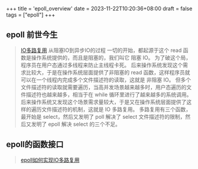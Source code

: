 +++
title = 'epoll_overview'
date = 2023-11-22T10:20:36+08:00
draft = false
tags = ["epoll"]
+++

## epoll 前世今生
> [IO多路复用](https://mp.weixin.qq.com/s/YdIdoZ_yusVWza1PU7lWaw)
从阻塞IO到异步IO的过程
一切的开始，都起源于这个 read 函数是操作系统提供的，而且是阻塞的，我们叫它 阻塞 IO。
为了破这个局，程序员在用户态通过多线程来防止主线程卡死。
后来操作系统发现这个需求比较大，于是在操作系统层面提供了非阻塞的 read 函数，这样程序员就可以在一个线程内完成多个文件描述符的读取，这就是 非阻塞 IO。
但多个文件描述符的读取就需要遍历，当高并发场景越来越多时，用户态遍历的文件描述符也越来越多，相当于在 while 循环里进行了越来越多的系统调用。
后来操作系统又发现这个场景需求量较大，于是又在操作系统层面提供了这样的遍历文件描述符的机制，这就是 IO 多路复用。
多路复用有三个函数，最开始是 select，然后又发明了 poll 解决了 select 文件描述符的限制，然后又发明了 epoll 解决 select 的三个不足。

## epoll的函数接口
> [epoll如何实现IO多路复用](https://mp.weixin.qq.com/s?__biz=MjM5Njg5NDgwNA==&mid=2247484905&idx=1&sn=a74ed5d7551c4fb80a8abe057405ea5e&chksm=a6e304d291948dc4fd7fe32498daaae715adb5f84ec761c31faf7a6310f4b595f95186647f12&scene=21#wechat_redirect)






